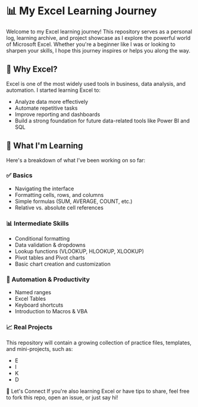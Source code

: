 # 📊 My Excel Learning Journey

Welcome to my Excel learning journey! This repository serves as a personal log, learning archive, and project showcase as I explore the powerful world of Microsoft Excel. Whether you're a beginner like I was or looking to sharpen your skills, I hope this journey inspires or helps you along the way.

## 🚀 Why Excel?

Excel is one of the most widely used tools in business, data analysis, and automation. I started learning Excel to:

- Analyze data more effectively
- Automate repetitive tasks
- Improve reporting and dashboards
- Build a strong foundation for future data-related tools like Power BI and SQL

## 🧠 What I'm Learning

Here's a breakdown of what I’ve been working on so far:

### ✅ Basics
- Navigating the interface
- Formatting cells, rows, and columns
- Simple formulas (SUM, AVERAGE, COUNT, etc.)
- Relative vs. absolute cell references

### 📊 Intermediate Skills
- Conditional formatting
- Data validation & dropdowns
- Lookup functions (VLOOKUP, HLOOKUP, XLOOKUP)
- Pivot tables and Pivot charts
- Basic chart creation and customization

### 🔁 Automation & Productivity
- Named ranges
- Excel Tables
- Keyboard shortcuts
- Introduction to Macros & VBA

### 📈 Real Projects
This repository will contain a growing collection of practice files, templates, and mini-projects, such as:

- E
- I
- K
- D

🙌 Let's Connect
If you're also learning Excel or have tips to share, feel free to fork this repo, open an issue, or just say hi!
